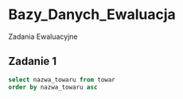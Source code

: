 # Bazy_Danych_Ewaluacja
Zadania Ewaluacyjne

## Zadanie 1
```sql
select nazwa_towaru from towar
order by nazwa_towaru asc
```
